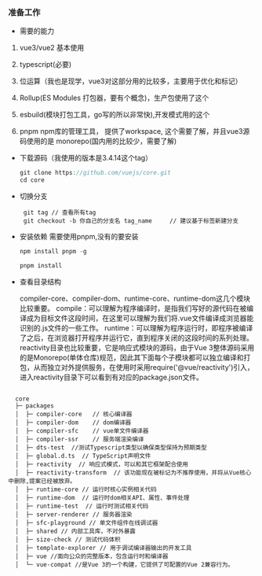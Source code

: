 ### 准备工作

* 需要的能力

1. vue3/vue2 基本使用
2. typescript(必要)
3. 位运算（我也是现学，vue3对这部分用的比较多，主要用于优化和标记）

4. Rollup(ES Modules 打包器，要有个概念)，生产包使用了这个

5. esbuild(模块打包工具，go写的所以非常快),开发模式用的这个
6. pnpm npm库的管理工具， 提供了workspace, 这个需要了解，并且vue3源码使用的是     monorepo(国内用的比较少，需要了解)
   
* 下载源码（我使用的版本是3.4.14这个tag）
  
  ```js
  git clone https://github.com/vuejs/core.git
  cd core
  ```

* 切换分支
  
  ```shell
   git tag // 查看所有tag
   git checkout -b 你自己的分支名 tag_name     // 建议基于标签新建分支
  ```

* 安装依赖
  需要使用pnpm,没有的要安装
  
  ```js
  npm install pnpm -g
  
  pnpm install
  ```

* 查看目录结构
  
  compiler-core、compiler-dom、runtime-core、runtime-dom这几个模块比较重要。 compile：可以理解为程序编译时，是指我们写好的源代码在被编译成为目标文件这段时间，在这里可以理解为我们将.vue文件编译成浏览器能识别的.js文件的一些工作。 runtime：可以理解为程序运行时，即程序被编译了之后，在浏览器打开程序并运行它，直到程序关闭的这段时间的系列处理。 reactivity目录也比较重要，它是响应式模块的源码，由于Vue 3整体源码采用的是Monorepo(单体仓库)规范，因此其下面每个子模块都可以独立编译和打包，从而独立对外提供服务，在使用时采用require('@vue/reactivity')引入，进入reactivity目录下可以看到有对应的package.json文件。
  
```shell

  core
  ├─ packages
  │  ├─ compiler-core   // 核心编译器
  │  ├─ compiler-dom    // dom编译器
  │  ├─ compiler-sfc    // vue单文件编译器
  │  ├─ compiler-ssr    // 服务端渲染编译
  │  ├─ dts-test  //测试Typescript类型以确保类型保持为预期类型
  │  ├─ global.d.ts  // TypeScript声明文件
  │  ├─ reactivity  // 响应式模式，可以和其它框架配合使用
  │  ├─ reactivity-transform  // 该功能现在被标记为不推荐使用，并将从Vue核心中删除,提案已经被放弃。
  │  ├─ runtime-core // 运行时核心实例相关代码
  │  ├─ runtime-dom  // 运行时dom相关API、属性、事件处理  
  │  ├─ runtime-test  // 运行时测试相关代码
  │  ├─ server-renderer // 服务器渲染
  │  ├─ sfc-playground // 单文件组件在线调试器
  │  ├─ shared // 内部工具库，不对外暴露
  │  ├─ size-check // 测试代码体积
  │  ├─ template-explorer // 用于调试编译器输出的开发工具
  │  ├─ vue //面向公众的完整版本，包含运行时和编译器
  │  └─ vue-compat //是Vue 3的一个构建，它提供了可配置的Vue 2兼容行为。

```


